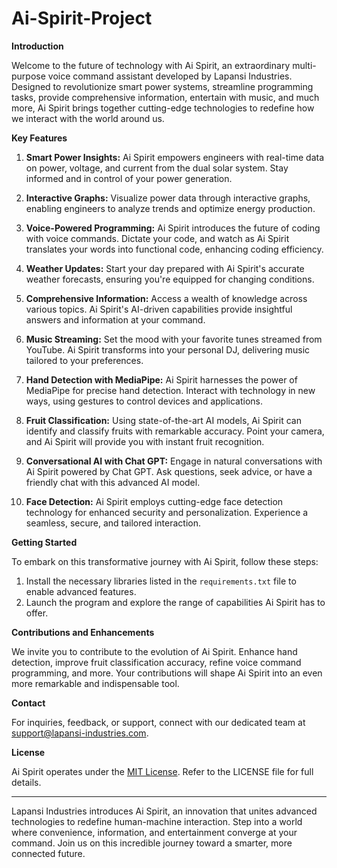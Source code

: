 # Ai-Spirit-Project
**Introduction**

Welcome to the future of technology with Ai Spirit, an extraordinary multi-purpose voice command assistant developed by Lapansi Industries. Designed to revolutionize smart power systems, streamline programming tasks, provide comprehensive information, entertain with music, and much more, Ai Spirit brings together cutting-edge technologies to redefine how we interact with the world around us.

**Key Features**

1. **Smart Power Insights:** Ai Spirit empowers engineers with real-time data on power, voltage, and current from the dual solar system. Stay informed and in control of your power generation.

2. **Interactive Graphs:** Visualize power data through interactive graphs, enabling engineers to analyze trends and optimize energy production.

3. **Voice-Powered Programming:** Ai Spirit introduces the future of coding with voice commands. Dictate your code, and watch as Ai Spirit translates your words into functional code, enhancing coding efficiency.

4. **Weather Updates:** Start your day prepared with Ai Spirit's accurate weather forecasts, ensuring you're equipped for changing conditions.

5. **Comprehensive Information:** Access a wealth of knowledge across various topics. Ai Spirit's AI-driven capabilities provide insightful answers and information at your command.

6. **Music Streaming:** Set the mood with your favorite tunes streamed from YouTube. Ai Spirit transforms into your personal DJ, delivering music tailored to your preferences.

7. **Hand Detection with MediaPipe:** Ai Spirit harnesses the power of MediaPipe for precise hand detection. Interact with technology in new ways, using gestures to control devices and applications.

8. **Fruit Classification:** Using state-of-the-art AI models, Ai Spirit can identify and classify fruits with remarkable accuracy. Point your camera, and Ai Spirit will provide you with instant fruit recognition.

9. **Conversational AI with Chat GPT:** Engage in natural conversations with Ai Spirit powered by Chat GPT. Ask questions, seek advice, or have a friendly chat with this advanced AI model.

10. **Face Detection:** Ai Spirit employs cutting-edge face detection technology for enhanced security and personalization. Experience a seamless, secure, and tailored interaction.

**Getting Started**

To embark on this transformative journey with Ai Spirit, follow these steps:

1. Install the necessary libraries listed in the `requirements.txt` file to enable advanced features.
2. Launch the program and explore the range of capabilities Ai Spirit has to offer.

**Contributions and Enhancements**

We invite you to contribute to the evolution of Ai Spirit. Enhance hand detection, improve fruit classification accuracy, refine voice command programming, and more. Your contributions will shape Ai Spirit into an even more remarkable and indispensable tool.

**Contact**

For inquiries, feedback, or support, connect with our dedicated team at support@lapansi-industries.com.

**License**

Ai Spirit operates under the [MIT License](link-to-license). Refer to the LICENSE file for full details.

---

Lapansi Industries introduces Ai Spirit, an innovation that unites advanced technologies to redefine human-machine interaction. Step into a world where convenience, information, and entertainment converge at your command. Join us on this incredible journey toward a smarter, more connected future.

